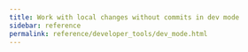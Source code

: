 ```yaml
---
title: Work with local changes without commits in dev mode
sidebar: reference
permalink: reference/developer_tools/dev_mode.html
---
```

